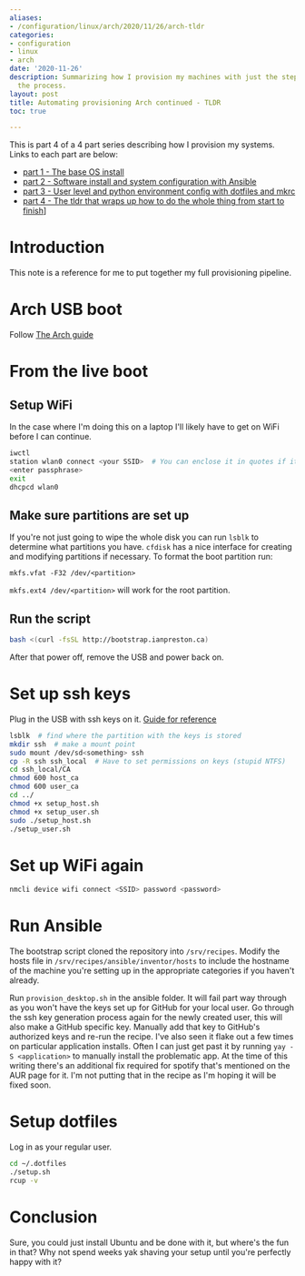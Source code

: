 ```yaml
---
aliases:
- /configuration/linux/arch/2020/11/26/arch-tldr
categories:
- configuration
- linux
- arch
date: '2020-11-26'
description: Summarizing how I provision my machines with just the steps to reproduce
  the process.
layout: post
title: Automating provisioning Arch continued - TLDR
toc: true

---
```


This is part 4 of a 4 part series describing how I provision my systems. Links to each part are below:

* [part 1 - The base OS install](https://blog.ianpreston.ca/configuration/linux/arch/bash/2020/10/14/arch-bootstrap.html)
* [part 2 - Software install and system configuration with Ansible](https://blog.ianpreston.ca/configuration/ansible/linux/arch/2020/11/21/ansible.html)
* [part 3 - User level and python environment config with dotfiles and mkrc](https://blog.ianpreston.ca/configuration/linux/arch/python/2020/11/25/dotfiles.html)
* [part 4 - The tldr that wraps up how to do the whole thing from start to finish](https://blog.ianpreston.ca/configuration/linux/arch/2020/11/26/arch-tldr.html)]

# Introduction

This note is a reference for me to put together my full provisioning pipeline.

# Arch USB boot

Follow [The Arch guide](https://wiki.archlinux.org/index.php/USB_flash_installation_medium)

# From the live boot

## Setup WiFi

In the case where I'm doing this on a laptop I'll likely have to get on WiFi before I can continue.

```bash
iwctl
station wlan0 connect <your SSID>  # You can enclose it in quotes if it has spaces
<enter passphrase>
exit
dhcpcd wlan0
```

## Make sure partitions are set up

If you're not just going to wipe the whole disk you can run ```lsblk``` to determine what partitions you have. ```cfdisk``` has a nice interface for creating and modifying partitions if necessary. To format the boot partition run:

```mkfs.vfat -F32 /dev/<partition>```

```mkfs.ext4 /dev/<partition>``` will work for the root partition.

## Run the script

```bash
bash <(curl -fsSL http://bootstrap.ianpreston.ca)
```

After that power off, remove the USB and power back on.

# Set up ssh keys

Plug in the USB with ssh keys on it. [Guide for reference](http://blog.ianpreston.ca/2020/05/03/ssh.html)

```bash
lsblk  # find where the partition with the keys is stored
mkdir ssh  # make a mount point
sudo mount /dev/sd<something> ssh
cp -R ssh ssh_local  # Have to set permissions on keys (stupid NTFS)
cd ssh_local/CA
chmod 600 host_ca
chmod 600 user_ca
cd ../
chmod +x setup_host.sh
chmod +x setup_user.sh
sudo ./setup_host.sh
./setup_user.sh
```

# Set up WiFi again

```bash
nmcli device wifi connect <SSID> password <password>
```

# Run Ansible

The bootstrap script cloned the repository into ```/srv/recipes```. Modify the hosts file in ```/srv/recipes/ansible/inventor/hosts``` to include the hostname of the machine you're setting up in the appropriate categories if you haven't already.

Run ```provision_desktop.sh``` in the ansible folder. It will fail part way through as you won't have the keys set up for GitHub for your local user. Go through the ssh key generation process again for the newly created user, this will also make a GitHub specific key. Manually add that key to GitHub's authorized keys and re-run the recipe. I've also seen it flake out a few times on particular application installs. Often I can just get past it by running ```yay -S <application>``` to manually install the problematic app. At the time of this writing there's an additional fix required for spotify that's mentioned on the AUR page for it. I'm not putting that in the recipe as I'm hoping it will be fixed soon.

# Setup dotfiles

Log in as your regular user.

```bash
cd ~/.dotfiles
./setup.sh
rcup -v
```

# Conclusion

Sure, you could just install Ubuntu and be done with it, but where's the fun in that? Why not spend weeks yak shaving your setup until you're perfectly happy with it?
